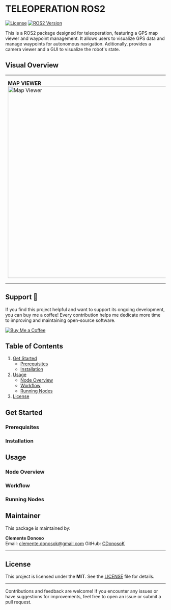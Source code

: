 # TELEOPERATION ROS2

[![License](https://img.shields.io/badge/License-MIT--Clause-blue.svg)](https://opensource.org/licenses/MIT)
[![ROS2 Version](https://img.shields.io/badge/ROS-Humble-green)](https://docs.ros.org/en/humble/index.html)

This is a ROS2 package designed for teleoperation, featuring a GPS map viewer and waypoint management. It allows users to visualize GPS data and manage waypoints for autonomous navigation. Aditionally, provides a camera viewer and a GUI to visualize the robot's state.

## Visual Overview
<table>
  <tr>
    <td rowspan="2">
      <strong>MAP VIEWER</strong><br>
      <img src="https://github.com/CDonosoK/ros2_teleoperation/blob/main/images/map_viewer.png" alt="Map Viewer" height="600">
    </td>
    <td>
      <strong>LIDAR VIEWER</strong><br>
      <img src="https://github.com/CDonosoK/ros2_teleoperation/blob/main/images/lidar_viewer.png" alt="LiDAR Viewer" height="300">
    </td>
  </tr>
  <tr>
    <td>
      <strong>IMU VIEWER</strong><br>
      <img src="https://github.com/CDonosoK/ros2_teleoperation/blob/main/images/imu_viewer.png" alt="IMU Viewer" height="300">
    </td>
  </tr>
</table>

## Support 💖

If you find this project helpful and want to support its ongoing development, you can buy me a coffee! Every contribution helps me dedicate more time to improving and maintaining open-source software.

<a href="https://www.buymeacoffee.com/CDonosoK" target="https://buymeacoffee.com/cdonosok">
  <img src="https://img.shields.io/badge/Buy%20Me%20a%20Coffee-Support-orange?style=for-the-badge&logo=buy-me-a-coffee&logoColor=white" alt="Buy Me a Coffee">
</a>


## Table of Contents
1. [Get Started](#get-started)
   - [Prerequisites](#prerequisites)
   - [Installation](#installation)
2. [Usage](#usage)
   - [Node Overview](#node-overview)
   - [Workflow](#workflow)
   - [Running Nodes](#running-nodes)
3. [License](#license)


## Get Started
### Prerequisites
### Installation

## Usage
### Node Overview
### Workflow
### Running Nodes


## Maintainer
This package is maintained by:

**Clemente Donoso**  
Email: [clemente.donosok@gmail.com](mailto:clemente.donosok@gmail.com)
GitHub: [CDonosoK](https://github.com/CDonosoK)  

---

## License
This project is licensed under the **MIT**. See the [LICENSE](LICENSE) file for details.

---
Contributions and feedback are welcome! If you encounter any issues or have suggestions for improvements, feel free to open an issue or submit a pull request.